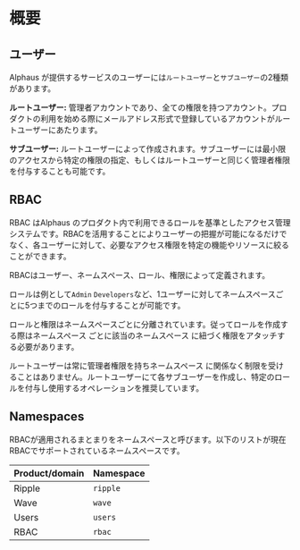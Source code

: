 # 概要

## ユーザー <a id="users"></a>

Alphaus が提供するサービスのユーザーには`ルートユーザー`と`サブユーザー`の2種類があります。

**ルートユーザー:** 管理者アカウントであり、全ての権限を持つアカウント。プロダクトの利用を始める際にメールアドレス形式で登録しているアカウントがルートユーザーにあたります。

**サブユーザー:** ルートユーザーによって作成されます。サブユーザーには最小限のアクセスから特定の権限の指定、もしくはルートユーザーと同じく管理者権限を付与することも可能です。

## RBAC <a id="rbac"></a>

RBAC はAlphaus のプロダクト内で利用できるロールを基準としたアクセス管理システムです。RBACを活用することによりユーザーの把握が可能になるだけでなく、各ユーザーに対して、必要なアクセス権限を特定の機能やリソースに絞ることができます。

RBACはユーザー、ネームスペース、ロール、権限によって定義されます。

ロールは例として`Admin` `Developers`など、1ユーザーに対してネームスペースごとに5つまでのロールを付与することが可能です。

ロールと権限はネームスペースごとに分離されています。従ってロールを作成する際はネームスペース ごとに該当のネームスペース に紐づく権限をアタッチする必要があります。

ルートユーザーは常に管理者権限を持ちネームスペース に関係なく制限を受けることはありません。ルートユーザーにて各サブユーザーを作成し、特定のロールを付与し使用するオペレーションを推奨しています。

## Namespaces <a id="namespaces"></a>

RBACが適用されるまとまりをネームスペースと呼びます。以下のリストが現在 RBACでサポートされているネームスペースです。

| Product/domain | Namespace |
| :--- | :--- |
| Ripple | `ripple` |
| Wave | `wave` |
| Users | `users` |
| RBAC | `rbac` |

[  
](https://docs.mobingi.com/v/ur-en/permissions)

